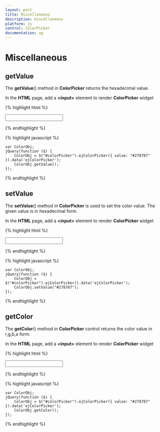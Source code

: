 ```yaml
---
layout: post
title: Miscellaneous
description: miscellaneous
platform: js
control: ColorPicker
documentation: ug
---
```


# Miscellaneous

## getValue

The **getValue**() method in **ColorPicker** returns the hexadecimal value.

In the **HTML** page, add a **&lt;input&gt;** element to render **ColorPicker** widget

{% highlight html %}

<input type="text" id="colorPicker" />    

{% endhighlight %}

{% highlight javascript %}

 
    var ColorObj;
    jQuery(function ($) {
        ColorObj = $("#colorPicker").ejColorPicker({ value: "#278787" }).data('ejColorPicker');
        ColorObj.getValue();
    });

{% endhighlight %}


## setValue

The **setValue**() method in **ColorPicker** is used to set the color value. The given value is in hexadecimal form.

In the **HTML** page, add a **&lt;input&gt;** element to render **ColorPicker** widget

{% highlight html %}


<input type="text" id="colorPicker" />    

{% endhighlight %}

{% highlight javascript %}
 
    var ColorObj;
    jQuery(function ($) {
        ColorObj = $("#colorPicker").ejColorPicker().data('ejColorPicker');
        ColorObj.setValue("#278787");
    });

{% endhighlight %}


## getColor

The **getColor**() method in **ColorPicker** control returns the color value in r,g,b,a form.

In the **HTML** page, add a **&lt;input&gt;** element to render **ColorPicker** widget

{% highlight html %}


<input type="text" id="colorPicker" />    

{% endhighlight %}

{% highlight javascript %}

 
    var ColorObj;
    jQuery(function ($) {
        ColorObj = $("#colorPicker").ejColorPicker({ value: "#278787" }).data('ejColorPicker');
        ColorObj.getColor();
    });

{% endhighlight %}
